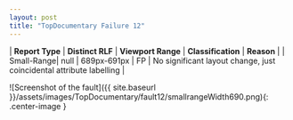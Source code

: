 ```yaml
---
layout: post
title: "TopDocumentary Failure 12"
---
```

| **Report Type** | **Distinct RLF** | **Viewport Range** | **Classification** | **Reason** |
| Small-Range| null | 689px-691px | FP | No significant layout change, just coincidental attribute labelling | 

![Screenshot of the fault]({{ site.baseurl }}/assets/images/TopDocumentary/fault12/smallrangeWidth690.png){: .center-image }
